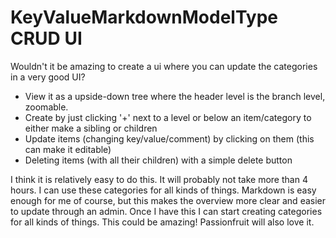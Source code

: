 # KeyValueMarkdownModelType CRUD UI

Wouldn't it be amazing to create a ui where you can update the categories in a very good UI?

- View it as a upside-down tree where the header level is the branch level, zoomable.
- Create by just clicking '+' next to a level or below an item/category to either make a sibling or children
- Update items (changing key/value/comment) by clicking on them (this can make it editable)
- Deleting items (with all their children) with a simple delete button

I think it is relatively easy to do this. It will probably not take more than 4 hours. I can use these categories for all kinds of things. Markdown is easy enough for me of course, but this makes the overview more clear and easier to update through an admin. Once I have this I can start creating categories for all kinds of things. This could be amazing! Passionfruit will also love it.
